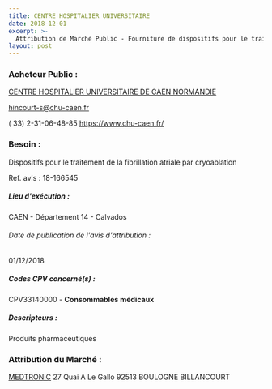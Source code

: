 ```yaml
---
title: CENTRE HOSPITALIER UNIVERSITAIRE
date: 2018-12-01
excerpt: >-
  Attribution de Marché Public - Fourniture de dispositifs pour le traitement de la fibrillation atriale par cryoablation
layout: post
---
```


### Acheteur Public : 
<a href="/acheteur-33/siren-261400931"> CENTRE HOSPITALIER UNIVERSITAIRE DE CAEN NORMANDIE</a><br/>



hincourt-s@chu-caen.fr

( 33) 2-31-06-48-85
https://www.chu-caen.fr/
### Besoin :

Dispositifs pour le traitement de la fibrillation atriale par cryoablation

Ref. avis : 18-166545


##### Lieu d'exécution :

CAEN - Département 14 - Calvados

###### Date de publication de l'avis d'attribution : 
01/12/2018

##### Codes CPV concerné(s) :
CPV33140000 - **Consommables médicaux** <br/>

##### Descripteurs :
Produits pharmaceutiques <br/>

### Attribution du Marché :
<a href="/entreprise-268/siren-722008232"> MEDTRONIC</a>    27 Quai A Le Gallo 92513 BOULOGNE BILLANCOURT <br/>
